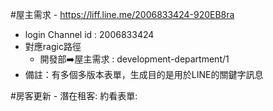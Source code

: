 #屋主需求 - https://liff.line.me/2006833424-920EB8ra
- login Channel id : 2006833424
- 對應ragic路徑
  - 開發部➡️屋主需求 : development-department/1
- 備註：有多個多版本表單，生成目的是用於LINE的關鍵字訊息

#房客更新 - 
潛在租客:
約看表單:
